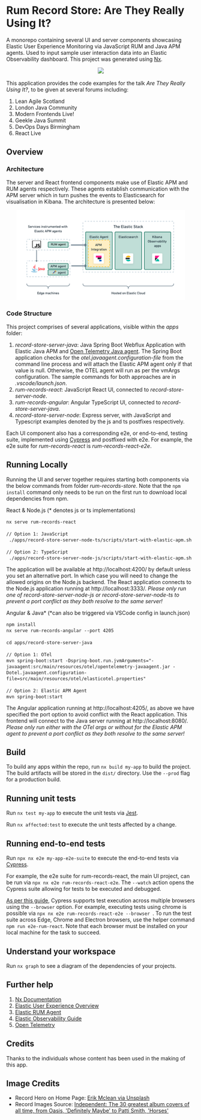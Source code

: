 

# Rum Record Store: Are They Really Using It?

A monorepo containing several UI and server components showcasing Elastic User Experience Monitoring via JavaScript RUM and Java APM agents. Used to input sample user interaction data into an Elastic Observability dashboard. This project was generated using [Nx](https://nx.dev).

<p style="text-align: center;"><img src="./docs/screenshots/rum-records-react.png" width="450"></p>

This application provides the code examples for the talk *Are They Really Using It?*, to be given at several forums including:

1. Lean Agile Scotland
2. London Java Community
3. Modern Frontends Live!
4. Geekle Java Summit
5. DevOps Days Birmingham
6. React Live

## Overview

### Architecture

The server and React frontend components make use of Elastic APM and RUM agents respectively. These agents establish communication with the APM server which in turn pushes the events to Elasticsearch for visualisation in Kibana. The architecture is presented below:

<p style="text-align: center;"><img src="./docs/rum-architecture-images/rum-architecture-apm-and-otel.png" width="450"></p>

### Code Structure

This project comprises of several applications, visible within the *apps* folder:

1. *record-store-server-java*: Java Spring Boot Webflux Application with Elastic Java APM and [Open Telemetry Java agent](https://opentelemetry.io/docs/instrumentation/java/). The Spring Boot application checks for the *otel.javaagent.configuration-file* from the command line process and will attach the Elastic APM agent only if that value is null. Otherwise, the OTEL agent will run as per the vmArgs configuration. The sample commands for both approaches are in *.vscode/launch.json*.
2. *rum-records-react*: JavaScript React UI, connected to *record-store-server-node*.
3. *rum-records-angular*: Angular TypeScript UI, connected to *record-store-server-java*.
4. *record-store-server-node*: Express server, with JavaScript and Typescript examples denoted by the js and ts postfixes respectively.

Each UI component also has a corresponding e2e, or end-to-end, testing suite, implemented using [Cypress](https://www.cypress.io/) and postfixed with e2e. For example, the e2e suite for *rum-records-react* is *rum-records-react-e2e*.

## Running Locally

Running the UI and server together requires starting both components via the below commands from folder *rum-records-store*. Note that the `npm install` command only needs to be run on the first run to download local dependencies from npm.

React & Node.js (* denotes js or ts implementations)
```
nx serve rum-records-react

// Option 1: JavaScript
 ./apps/record-store-server-node-ts/scripts/start-with-elastic-apm.sh

// Option 2: TypeScript
 ./apps/record-store-server-node-js/scripts/start-with-elastic-apm.sh
```

The application will be available at http://localhost:4200/ by default unless you set an alternative port. In which case you will need to change the allowed origins on the Node.js backend. The React application connects to the Node.js application running at http://localhost:3333/. *Please only run one of record-store-server-node-js or record-store-server-node-ts to prevent a port conflict as they both resolve to the same server!*

Angular & Java* (*can also be triggered via VSCode config in launch.json)
```
npm install
nx serve rum-records-angular --port 4205

cd apps/record-store-server-java

// Option 1: OTel 
mvn spring-boot:start -Dspring-boot.run.jvmArguments="-javaagent:src/main/resources/otel/opentelemetry-javaagent.jar -Dotel.javaagent.configuration-file=src/main/resources/otel/elasticotel.properties"

// Option 2: Elastic APM Agent 
mvn spring-boot:start
```

 The Angular application running at http://localhost:4205/, as above we have specified the port option to avoid conflict with the React application. This frontend will connect to the Java server running at http://localhost:8080/. *Please only run either with the OTel args or without for the Elastic APM agent to prevent a port conflict as they both resolve to the same server!*

## Build

To build any apps within the repo, run `nx build my-app` to build the project. The build artifacts will be stored in the `dist/` directory. Use the `--prod` flag for a production build.

## Running unit tests

Run `nx test my-app` to execute the unit tests via [Jest](https://jestjs.io).

Run `nx affected:test` to execute the unit tests affected by a change.

## Running end-to-end tests

Run `npx nx e2e my-app-e2e-suite` to execute the end-to-end tests via [Cypress](https://www.cypress.io).

For example, the e2e suite for rum-records-react, the main UI project, can be run via `npx nx e2e rum-records-react-e2e`. The `--watch` action opens the Cypress suite allowing for tests to be executed and debugged.

[As per this guide](https://docs.cypress.io/guides/guides/cross-browser-testing), Cypress supports test execution across multiple browsers using the `--browser` option. For example, executing tests using chrome is possible via `npx nx e2e rum-records-react-e2e --browser `. To run the test suite across Edge, Chrome and Electron browsers, use the helper command `npm run e2e-rum-react`. Note that each browser must be installed on your local machine for the task to succeed.

## Understand your workspace

Run `nx graph` to see a diagram of the dependencies of your projects.

## Further help

1. [Nx Documentation](https://nx.dev)
2. [Elastic User Experience Overview](https://www.elastic.co/guide/en/observability/current/user-experience.html)
3. [Elastic RUM Agent](https://www.elastic.co/guide/en/apm/agent/rum-js/current/index.html)
4. [Elastic Observability Guide](https://www.elastic.co/guide/en/observability/current/index.html) 
5. [Open Telemetry](https://opentelemetry.io/)

## Credits

Thanks to the individuals whose content has been used in the making of this app.

## Image Credits

- Record Hero on Home Page: [Erik Mclean via Unsplash](https://unsplash.com/photos/9y1cTVKe1IY)
- Record Images Source: [Independent: The 30 greatest album covers of all time, from Oasis, 'Definitely Maybe' to Patti Smith, 'Horses'](https://www.independent.co.uk/arts-entertainment/music/features/best-album-covers-ever-b2144450.html)
